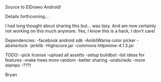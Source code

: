 Source to ElDrawo Android!

Details forthcoming...

I had long thought about sharing this but... was lazy. And am now certainly not working on this much anymore. 
Yes, I know this is a hack, I don't care!

Dependencies:
-facebook android sdk
-AmbilWarna color picker
-absherlock
-jerklib
-Highscore.jar
-commons httpmime-4.1.3.jar


TODO: 
-pick license
-upload all assetts
-setup buildbot
-list ideas for features
-make trees more random
-better sharing
-undo/redo
-more stamps
-???!


Bryan